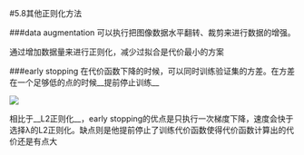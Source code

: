 #5.8其他正则化方法

###data augmentation
可以执行把图像数据水平翻转、裁剪来进行数据的增强。

通过增加数据量来进行正则化，减少过拟合是代价最小的方案

###early stopping
在代价函数下降的时候，可以同时训练验证集的方差。在方差在一个足够低的点的时候__提前停止训练__

![](https://cdn.jsdelivr.net/gh/tj-messi/picture/1726812311253.png)

相比于__L2正则化__，early stopping的优点是只执行一次梯度下降，速度会快于选择λ的L2正则化。缺点则是他提前停止了训练代价函数使得代价函数计算出的代价还是有点大

